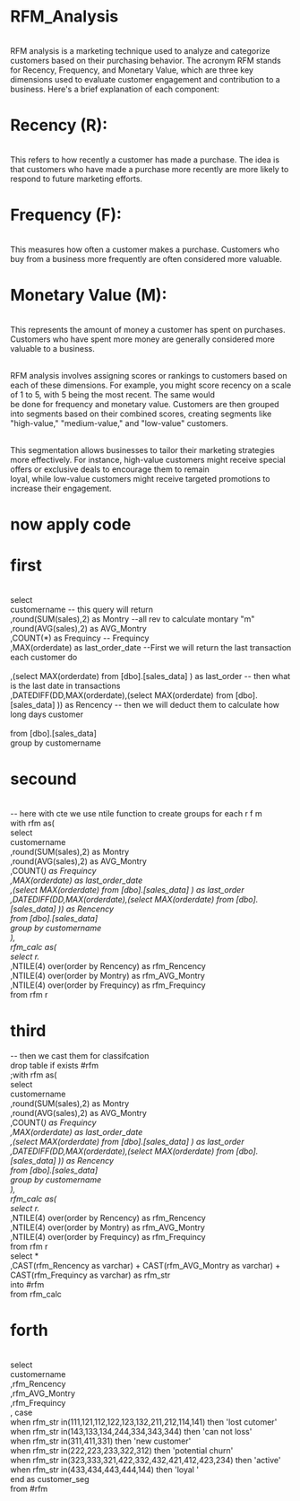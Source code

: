 # RFM_Analysis
<br>RFM analysis is a marketing technique used to analyze and categorize customers based on their purchasing behavior. The acronym RFM stands for Recency, Frequency, and Monetary Value, which are three key <br>dimensions used to evaluate customer engagement and contribution to a business. Here's a brief explanation of each component:

# Recency (R): 
<br>This refers to how recently a customer has made a purchase. The idea is that customers who have made a purchase more recently are more likely to respond to future marketing efforts.

# Frequency (F): 
<br>This measures how often a customer makes a purchase. Customers who buy from a business more frequently are often considered more valuable.

# Monetary Value (M): 
<br>This represents the amount of money a customer has spent on purchases. Customers who have spent more money are generally considered more valuable to a business.

<br>RFM analysis involves assigning scores or rankings to customers based on each of these dimensions. For example, you might score recency on a scale of 1 to 5, with 5 being the most recent. The same would <br>be done for frequency and monetary value. Customers are then grouped into segments based on their combined scores, creating segments like "high-value," "medium-value," and "low-value" customers.

<br>This segmentation allows businesses to tailor their marketing strategies more effectively. For instance, high-value customers might receive special offers or exclusive deals to encourage them to remain <br>loyal, while low-value customers might receive targeted promotions to increase their engagement.
# now apply code 
# first 
<br>select 
		<br>customername -- this query will return 
		<br>,round(SUM(sales),2) as Montry  --all rev to calculate montary "m"
		<br>,round(AVG(sales),2) as AVG_Montry
		<br>,COUNT(*) as Frequincy  -- Frequincy
		<br>,MAX(orderdate) as last_order_date --First we will return the last transaction each customer do  
		<br>,(select MAX(orderdate) from [dbo].[sales_data] ) as last_order -- then what is the last date in transactions 
		<br>,DATEDIFF(DD,MAX(orderdate),(select MAX(orderdate) from [dbo].[sales_data] )) as Rencency -- then we will deduct them to calculate how long days customer  
		<br>from [dbo].[sales_data]
		<br>group by customername
  # secound
  <br> -- here with cte we use ntile function to create groups for each r f m 
 <br> with rfm as(
		<br>select 
		<br>customername 
		<br>,round(SUM(sales),2) as Montry 
		<br>,round(AVG(sales),2) as AVG_Montry
		<br>,COUNT(*) as Frequincy 
		<br>,MAX(orderdate) as last_order_date
		<br>,(select MAX(orderdate) from [dbo].[sales_data] ) as last_order
		<br>,DATEDIFF(DD,MAX(orderdate),(select MAX(orderdate) from [dbo].[sales_data] )) as Rencency
		<br>from [dbo].[sales_data]
		<br>group by customername
<br>),
<br>rfm_calc as(
	<br>select r.* 
	<br>,NTILE(4) over(order by Rencency) as rfm_Rencency
	<br>,NTILE(4) over(order by Montry) as rfm_AVG_Montry
	<br>,NTILE(4) over(order by Frequincy) as rfm_Frequincy
	<br>from rfm r
 # third
 -- then we cast them for classifcation 
 <br>drop table if exists #rfm 
 <br> ;with rfm as(
		<br>select 
		<br>customername 
		<br>,round(SUM(sales),2) as Montry 
		<br>,round(AVG(sales),2) as AVG_Montry
		<br>,COUNT(*) as Frequincy 
		<br>,MAX(orderdate) as last_order_date
		<br>,(select MAX(orderdate) from [dbo].[sales_data] ) as last_order
		<br>,DATEDIFF(DD,MAX(orderdate),(select MAX(orderdate) from [dbo].[sales_data] )) as Rencency
		<br>from [dbo].[sales_data]
		<br>group by customername
<br>),
<br>rfm_calc as(
	<br>select r.* 
	<br>,NTILE(4) over(order by Rencency) as rfm_Rencency
	<br>,NTILE(4) over(order by Montry) as rfm_AVG_Montry
	<br>,NTILE(4) over(order by Frequincy) as rfm_Frequincy
	<br>from rfm r
 <br>select *
<br>,CAST(rfm_Rencency as varchar) + CAST(rfm_AVG_Montry as varchar) + CAST(rfm_Frequincy as varchar) as rfm_str
<br>into #rfm
<br>from rfm_calc
# forth 
<br>select 
<br>customername
<br>,rfm_Rencency
<br>,rfm_AVG_Montry
<br>,rfm_Frequincy
<br>,	case
		<br>when rfm_str in(111,121,112,122,123,132,211,212,114,141) then 'lost cutomer'
		<br>when rfm_str in(143,133,134,244,334,343,344) then 'can not loss'
		<br>when rfm_str in(311,411,331) then 'new customer'
		<br>when rfm_str in(222,223,233,322,312) then 'potential churn'
		<br>when rfm_str in(323,333,321,422,332,432,421,412,423,234) then 'active'
		<br>when rfm_str in(433,434,443,444,144) then 'loyal '
<br>end as customer_seg
<br>from #rfm
